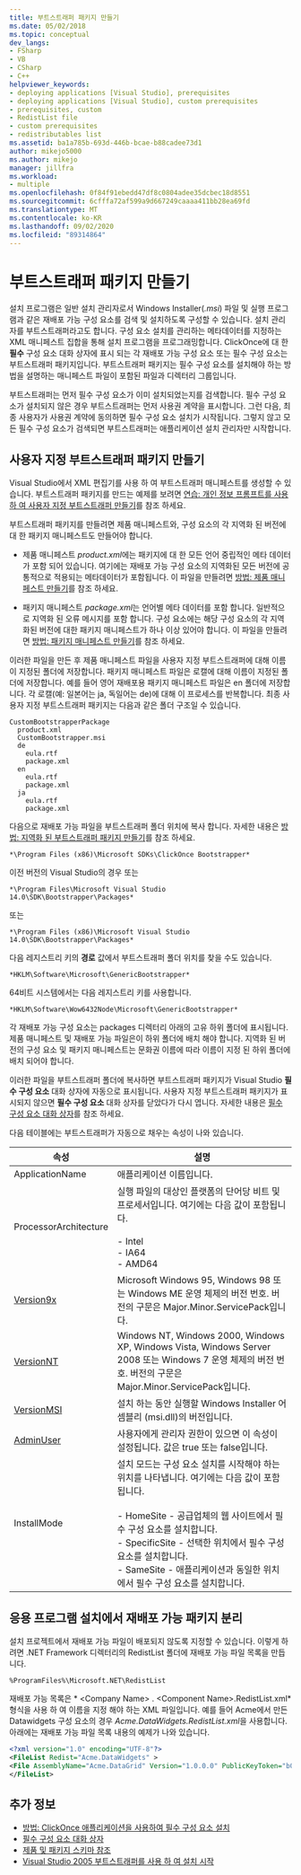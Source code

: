 ```yaml
---
title: 부트스트래퍼 패키지 만들기
ms.date: 05/02/2018
ms.topic: conceptual
dev_langs:
- FSharp
- VB
- CSharp
- C++
helpviewer_keywords:
- deploying applications [Visual Studio], prerequisites
- deploying applications [Visual Studio], custom prerequisites
- prerequisites, custom
- RedistList file
- custom prerequisites
- redistributables list
ms.assetid: ba1a785b-693d-446b-bcae-b88cadee73d1
author: mikejo5000
ms.author: mikejo
manager: jillfra
ms.workload:
- multiple
ms.openlocfilehash: 0f84f91ebedd47df8c0804adee35dcbec18d8551
ms.sourcegitcommit: 6cfffa72af599a9d667249caaaa411bb28ea69fd
ms.translationtype: MT
ms.contentlocale: ko-KR
ms.lasthandoff: 09/02/2020
ms.locfileid: "89314864"
---
```

# <a name="create-bootstrapper-packages"></a>부트스트래퍼 패키지 만들기
설치 프로그램은 일반 설치 관리자로서 Windows Installer(*.msi*) 파일 및 실행 프로그램과 같은 재배포 가능 구성 요소를 검색 및 설치하도록 구성할 수 있습니다. 설치 관리자를 부트스트래퍼라고도 합니다. 구성 요소 설치를 관리하는 메타데이터를 지정하는 XML 매니페스트 집합을 통해 설치 프로그램을 프로그래밍합니다.  ClickOnce에 대 한 **필수** 구성 요소 대화 상자에 표시 되는 각 재배포 가능 구성 요소 또는 필수 구성 요소는 부트스트래퍼 패키지입니다. 부트스트래퍼 패키지는 필수 구성 요소를 설치해야 하는 방법을 설명하는 매니페스트 파일이 포함된 파일과 디렉터리 그룹입니다.

부트스트래퍼는 먼저 필수 구성 요소가 이미 설치되었는지를 검색합니다. 필수 구성 요소가 설치되지 않은 경우 부트스트래퍼는 먼저 사용권 계약을 표시합니다. 그런 다음, 최종 사용자가 사용권 계약에 동의하면 필수 구성 요소 설치가 시작됩니다. 그렇지 않고 모든 필수 구성 요소가 검색되면 부트스트래퍼는 애플리케이션 설치 관리자만 시작합니다.

## <a name="create-custom-bootstrapper-packages"></a>사용자 지정 부트스트래퍼 패키지 만들기
Visual Studio에서 XML 편집기를 사용 하 여 부트스트래퍼 매니페스트를 생성할 수 있습니다. 부트스트래퍼 패키지를 만드는 예제를 보려면 [연습: 개인 정보 프롬프트를 사용 하 여 사용자 지정 부트스트래퍼 만들기](../deployment/walkthrough-creating-a-custom-bootstrapper-to-show-a-privacy-prompt.md)를 참조 하세요.

부트스트래퍼 패키지를 만들려면 제품 매니페스트와, 구성 요소의 각 지역화 된 버전에 대 한 패키지 매니페스트도 만들어야 합니다.

* 제품 매니페스트 *product.xml*에는 패키지에 대 한 모든 언어 중립적인 메타 데이터가 포함 되어 있습니다. 여기에는 재배포 가능 구성 요소의 지역화된 모든 버전에 공통적으로 적용되는 메타데이터가 포함됩니다.  이 파일을 만들려면 [방법: 제품 매니페스트 만들기](../deployment/how-to-create-a-product-manifest.md)를 참조 하세요.

* 패키지 매니페스트 *package.xml*는 언어별 메타 데이터를 포함 합니다. 일반적으로 지역화 된 오류 메시지를 포함 합니다. 구성 요소에는 해당 구성 요소의 각 지역화된 버전에 대한 패키지 매니페스트가 하나 이상 있어야 합니다. 이 파일을 만들려면 [방법: 패키지 매니페스트 만들기](../deployment/how-to-create-a-package-manifest.md)를 참조 하세요.

이러한 파일을 만든 후 제품 매니페스트 파일을 사용자 지정 부트스트래퍼에 대해 이름이 지정된 폴더에 저장합니다. 패키지 매니페스트 파일은 로캘에 대해 이름이 지정된 폴더에 저장합니다. 예를 들어 영어 재배포용 패키지 매니페스트 파일은 en 폴더에 저장합니다. 각 로캘(예: 일본어는 ja, 독일어는 de)에 대해 이 프로세스를 반복합니다. 최종 사용자 지정 부트스트래퍼 패키지는 다음과 같은 폴더 구조일 수 있습니다.

```
CustomBootstrapperPackage
  product.xml
  CustomBootstrapper.msi
  de
    eula.rtf
    package.xml
  en
    eula.rtf
    package.xml
  ja
    eula.rtf
    package.xml
```

다음으로 재배포 가능 파일을 부트스트래퍼 폴더 위치에 복사 합니다. 자세한 내용은 [방법: 지역화 된 부트스트래퍼 패키지 만들기](../deployment/how-to-create-a-localized-bootstrapper-package.md)를 참조 하세요.

```
*\Program Files (x86)\Microsoft SDKs\ClickOnce Bootstrapper*
```

이전 버전의 Visual Studio의 경우 또는

```
*\Program Files\Microsoft Visual Studio 14.0\SDK\Bootstrapper\Packages*
```

또는

```
*\Program Files (x86)\Microsoft Visual Studio 14.0\SDK\Bootstrapper\Packages*
```

다음 레지스트리 키의 **경로** 값에서 부트스트래퍼 폴더 위치를 찾을 수도 있습니다.

```
*HKLM\Software\Microsoft\GenericBootstrapper*
```

64비트 시스템에서는 다음 레지스트리 키를 사용합니다.

```
*HKLM\Software\Wow6432Node\Microsoft\GenericBootstrapper*
```

각 재배포 가능 구성 요소는 packages 디렉터리 아래의 고유 하위 폴더에 표시됩니다. 제품 매니페스트 및 재배포 가능 파일은이 하위 폴더에 배치 해야 합니다. 지역화 된 버전의 구성 요소 및 패키지 매니페스트는 문화권 이름에 따라 이름이 지정 된 하위 폴더에 배치 되어야 합니다.

이러한 파일을 부트스트래퍼 폴더에 복사하면 부트스트래퍼 패키지가 Visual Studio **필수 구성 요소** 대화 상자에 자동으로 표시됩니다. 사용자 지정 부트스트래퍼 패키지가 표시되지 않으면 **필수 구성 요소** 대화 상자를 닫았다가 다시 엽니다. 자세한 내용은 [필수 구성 요소 대화 상자](../ide/reference/prerequisites-dialog-box.md)를 참조 하세요.

다음 테이블에는 부트스트래퍼가 자동으로 채우는 속성이 나와 있습니다.

|속성|설명|
|--------------|-----------------|
|ApplicationName|애플리케이션 이름입니다.|
|ProcessorArchitecture|실행 파일의 대상인 플랫폼의 단어당 비트 및 프로세서입니다. 여기에는 다음 값이 포함됩니다.<br /><br /> - Intel<br />- IA64<br />- AMD64|
|[Version9x](/windows/desktop/Msi/version9x)|Microsoft Windows 95, Windows 98 또는 Windows ME 운영 체제의 버전 번호. 버전의 구문은 Major.Minor.ServicePack입니다.|
|[VersionNT](/windows/desktop/Msi/versionnt)|Windows NT, Windows 2000, Windows XP, Windows Vista, Windows Server 2008 또는 Windows 7 운영 체제의 버전 번호. 버전의 구문은 Major.Minor.ServicePack입니다.|
|[VersionMSI](/windows/desktop/Msi/versionmsi)|설치 하는 동안 실행할 Windows Installer 어셈블리 (msi.dll)의 버전입니다.|
|[AdminUser](/windows/desktop/Msi/adminuser)|사용자에게 관리자 권한이 있으면 이 속성이 설정됩니다. 값은 true 또는 false입니다.|
|InstallMode|설치 모드는 구성 요소 설치를 시작해야 하는 위치를 나타냅니다. 여기에는 다음 값이 포함됩니다.<br /><br /> - HomeSite - 공급업체의 웹 사이트에서 필수 구성 요소를 설치합니다.<br />- SpecificSite - 선택한 위치에서 필수 구성 요소를 설치합니다.<br />- SameSite - 애플리케이션과 동일한 위치에서 필수 구성 요소를 설치합니다.|

## <a name="separate-redistributables-from-application-installations"></a>응용 프로그램 설치에서 재배포 가능 패키지 분리
설치 프로젝트에서 재배포 가능 파일이 배포되지 않도록 지정할 수 있습니다. 이렇게 하려면 .NET Framework 디렉터리의 RedistList 폴더에 재배포 가능 파일 목록을 만듭니다.

`%ProgramFiles%\Microsoft.NET\RedistList`

재배포 가능 목록은 * \<Company Name> . \<Component Name>.RedistList.xml*형식을 사용 하 여 이름을 지정 해야 하는 XML 파일입니다. 예를 들어 Acme에서 만든 Datawidgets 구성 요소의 경우 *Acme.DataWidgets.RedistList.xml*을 사용합니다. 아래에는 재배포 가능 파일 목록 내용의 예제가 나와 있습니다.

```xml
<?xml version="1.0" encoding="UTF-8"?>
<FileList Redist="Acme.DataWidgets" >
<File AssemblyName="Acme.DataGrid" Version="1.0.0.0" PublicKeyToken="b03f5f7f11d50a3a" Culture="neutral" ProcessorArchitecture="MSIL" InGAC="true" />
</FileList>
```

## <a name="see-also"></a>추가 정보
- [방법: ClickOnce 애플리케이션을 사용하여 필수 구성 요소 설치](../deployment/how-to-install-prerequisites-with-a-clickonce-application.md)
- [필수 구성 요소 대화 상자](../ide/reference/prerequisites-dialog-box.md)
- [제품 및 패키지 스키마 참조](../deployment/product-and-package-schema-reference.md)
- [Visual Studio 2005 부트스트래퍼를 사용 하 여 설치 시작](https://msdn.microsoft.com/magazine/cc163899.aspx)

